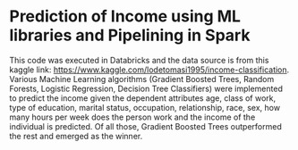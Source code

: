# Prediction of Income using ML libraries and Pipelining in Spark

This code was executed in Databricks and the data source is from this kaggle link: https://www.kaggle.com/lodetomasi1995/income-classification. Various Machine Learning algorithms (Gradient Boosted Trees, Random Forests, Logistic Regression, Decision Tree Classifiers) were implemented to predict the income given the dependent attributes age, class of work, type of education, marital status, occupation, relationship, race, sex, how many hours per week does the person work and the income of the individual is predicted. Of all those, Gradient Boosted Trees outperformed the rest and emerged as the winner.
